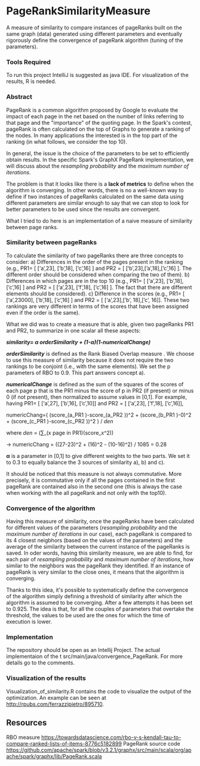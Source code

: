 # PageRankSimilarityMeasure
A measure of similarity to compare instances of pageRanks built on the same graph (data) generated using different parameters and eventually rigorously define the convergence of pageRank algorithm (tuning of the parameters).


### Tools Required

To run this project IntelliJ is suggested as java IDE.
For visualization of the results, R is needed.


### Abstract

PageRank is a common algorithm proposed by Google to evaluate the impact of each page in the net based on the number of links referring to that page and the "importance" of the quoting page. 
In the Spark's contest, pageRank is often calculated on the top of Graphs to generate a ranking of the nodes. In many applications the interested is in the top part of the ranking (in what follows, we consider the top 10).

In general, the issue is the choice of the parameters to be set to efficiently obtain results. In the specific Spark's GraphX PageRank implementation, we will discuss about the _resampling probability_ and the _maximum number of iterations_.

The problem is that it looks like there is a **lack of metrics** to define when the algorithm is converging. In other words, there is no a well-known way to define if two instances of pageRanks calculated on the same data using different parameters are similar enough to say that we can stop to look for better parameters to be used since the results are convergent.

What I tried to do here is an implementation of a naive measure of similarity between page ranks.


### Similarity between pageRanks

To calculate the similarity of two pageRanks there are three concepts to consider:
a)	Differences in the order of the pages present in the ranking (e.g., PR1= [ [‘a’,23], [’b’,18], [’c’,16] ] and PR2 = [ [‘b’,23],[’a’,18],[’c’,16] ]. The different order should be considered when comparing the two of them).
b)	Differences in which pages are in the top 10 (e.g., PR1= [ [‘a’,23], [’b’,18], [’c’,16] ] and PR2 = [ [‘a’,23], [’f’,18], [’c’,16] ]. The fact that there are different elements should be considered).
c)	Difference in the scores (e.g., PR1= [ [‘a’,23000], [’b’,18], [’c’,16] ] and PR2 = [ [‘a’,23],[’b’, 18],[’c’, 16]]. These two rankings are very different in terms of the scores that have been assigned even if the order is the same).

What we did was to create a measure that is able, given two pageRanks PR1 and PR2, to summarize in one scalar all these aspects:

**_similarity= α orderSimilarity + (1-α)(1-numericalChange)_**

**_orderSimilarity_** is defined as the Rank Biased Overlap measure . We choose to use this measure of similarity because it does not require the two rankings to be conjoint (i.e., with the same elements). We set the p parameters of RBO to 0.9. This part answers concept a).

**_numericalChange_** is defined as the sum of the squares of the scores of each page p that is the PR1 minus the score of p in PR2 (if present) or minus 0 (if not present), then normalized to assume values in [0,1].
For example, having PR1= [ [‘a’,27], [’b’,16], [’c’,10]] and PR2 = [ [‘a’,23], [’f’,18], [’c’,16]],

numericChang=( (score_(a_PR1 )-score_(a_PR2 ))^2 + (score_(b_PR1 )-0)^2 + (score_(c_PR1 )-score_(c_PR2 ))^2 )  / _den_

where  _den_ = (∑_(x page in PR1)(score_x^2))

-> numericChang = ((27-23)^2 + (16)^2 - (10-16)^2) / 1085 = 0.28

**α** is a parameter in [0,1] to give different weights to the two parts. We set it to 0.3 to equally balance the 3 sources of similarity a), b) and c).


It should be noticed that this measure is not always commutative. More precisely, it is commutative only if all the pages contained in the first pageRank are contained also in the second one (this is always the case when working with the all pageRank and not only with the top10).


### Convergence of the algorithm

Having this measure of similarity, once the pageRanks have been calculated for different values of the parameters (_resampling probability_ and the _maximum number of iterations_ in our case), each pageRank is compared to its 4 closest neigbhors (based on the values of the parameters) and the average of the similarity between the current instance of the pageRanks is saved.
In oder words, having this similarity measure, we are able to find, for each pair of _resampling probability_ and _maximum number of iterations_, how similar to the neighbors was the pageRank they identified. If an instance of pageRank is very similar to the close ones, it means that the algorithm is converging. 

Thanks to this idea, it's possible to systematically define the convergence of the algorithm simply defining a threshold of similarity after which the algorithm is assumed to be converging. After a few attempts it has been set to 0.925.
The idea is that, for all the couples of parameters that overtake the threshold, the values to be used are the ones for which the time of execution is lower.

### Implementation

The repository should be open as an Intellij Project. The actual implementaion of the t src/main/java/convergence_PageRank. For more details go to the comments.


### Visualization of the results
Visualization_of_similarity.R contains the code to visualize the output of the optimization. An example can be seen at http://rpubs.com/ferrazzipietro/895710.

## Resources

RBO measure https://towardsdatascience.com/rbo-v-s-kendall-tau-to-compare-ranked-lists-of-items-8776c5182899
PageRank source code https://github.com/apache/spark/blob/v3.2.1/graphx/src/main/scala/org/apache/spark/graphx/lib/PageRank.scala




